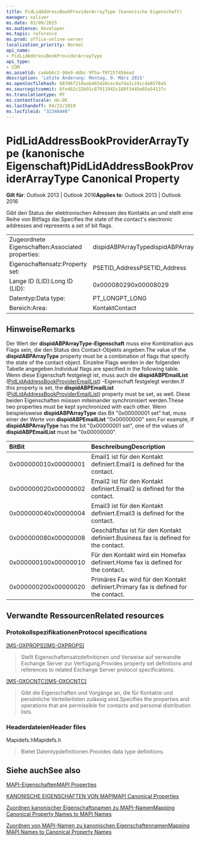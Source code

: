 ```yaml
---
title: PidLidAddressBookProviderArrayType (kanonische Eigenschaft)
manager: soliver
ms.date: 03/09/2015
ms.audience: Developer
ms.topic: reference
ms.prod: office-online-server
localization_priority: Normal
api_name:
- PidLidAddressBookProviderArrayType
api_type:
- COM
ms.assetid: ca4eb6c2-98e9-4dbc-9f5a-f0f257456ead
description: 'Letzte Änderung: Montag, 9. März 2015'
ms.openlocfilehash: 68396f210aab465da9cec4a74a3c24cc4e8578a5
ms.sourcegitcommit: 8fe462c32b91c87911942c188f3445e85a54137c
ms.translationtype: MT
ms.contentlocale: de-DE
ms.lasthandoff: 04/23/2019
ms.locfileid: "32348440"
---
```

# <a name="pidlidaddressbookproviderarraytype-canonical-property"></a><span data-ttu-id="d1e49-103">PidLidAddressBookProviderArrayType (kanonische Eigenschaft)</span><span class="sxs-lookup"><span data-stu-id="d1e49-103">PidLidAddressBookProviderArrayType Canonical Property</span></span>

  
  
<span data-ttu-id="d1e49-104">**Gilt für**: Outlook 2013 | Outlook 2016</span><span class="sxs-lookup"><span data-stu-id="d1e49-104">**Applies to**: Outlook 2013 | Outlook 2016</span></span> 
  
<span data-ttu-id="d1e49-105">Gibt den Status der elektronischen Adressen des Kontakts an und stellt eine Reihe von Bitflags dar.</span><span class="sxs-lookup"><span data-stu-id="d1e49-105">Specifies the state of the contact's electronic addresses and represents a set of bit flags.</span></span>
  
|||
|:-----|:-----|
|<span data-ttu-id="d1e49-106">Zugeordnete Eigenschaften:</span><span class="sxs-lookup"><span data-stu-id="d1e49-106">Associated properties:</span></span>  <br/> |<span data-ttu-id="d1e49-107">dispidABPArrayType</span><span class="sxs-lookup"><span data-stu-id="d1e49-107">dispidABPArrayType</span></span>  <br/> |
|<span data-ttu-id="d1e49-108">Eigenschaftensatz:</span><span class="sxs-lookup"><span data-stu-id="d1e49-108">Property set:</span></span>  <br/> |<span data-ttu-id="d1e49-109">PSETID_Address</span><span class="sxs-lookup"><span data-stu-id="d1e49-109">PSETID_Address</span></span>  <br/> |
|<span data-ttu-id="d1e49-110">Lange ID (LID):</span><span class="sxs-lookup"><span data-stu-id="d1e49-110">Long ID (LID):</span></span>  <br/> |<span data-ttu-id="d1e49-111">0x00008029</span><span class="sxs-lookup"><span data-stu-id="d1e49-111">0x00008029</span></span>  <br/> |
|<span data-ttu-id="d1e49-112">Datentyp:</span><span class="sxs-lookup"><span data-stu-id="d1e49-112">Data type:</span></span>  <br/> |<span data-ttu-id="d1e49-113">PT_LONG</span><span class="sxs-lookup"><span data-stu-id="d1e49-113">PT_LONG</span></span>  <br/> |
|<span data-ttu-id="d1e49-114">Bereich:</span><span class="sxs-lookup"><span data-stu-id="d1e49-114">Area:</span></span>  <br/> |<span data-ttu-id="d1e49-115">Kontakt</span><span class="sxs-lookup"><span data-stu-id="d1e49-115">Contact</span></span>  <br/> |
   
## <a name="remarks"></a><span data-ttu-id="d1e49-116">Hinweise</span><span class="sxs-lookup"><span data-stu-id="d1e49-116">Remarks</span></span>

<span data-ttu-id="d1e49-117">Der Wert der **dispidABPArrayType-Eigenschaft** muss eine Kombination aus Flags sein, die den Status des Contact-Objekts angeben.</span><span class="sxs-lookup"><span data-stu-id="d1e49-117">The value of the **dispidABPArrayType** property must be a combination of flags that specify the state of the contact object.</span></span> <span data-ttu-id="d1e49-118">Einzelne Flags werden in der folgenden Tabelle angegeben.</span><span class="sxs-lookup"><span data-stu-id="d1e49-118">Individual flags are specified in the following table.</span></span> <span data-ttu-id="d1e49-119">Wenn diese Eigenschaft festgelegt ist, muss auch die **dispidABPEmailList** ([PidLidAddressBookProviderEmailList](pidlidaddressbookprovideremaillist-canonical-property.md)) -Eigenschaft festgelegt werden.</span><span class="sxs-lookup"><span data-stu-id="d1e49-119">If this property is set, the **dispidABPEmailList** ([PidLidAddressBookProviderEmailList](pidlidaddressbookprovideremaillist-canonical-property.md)) property must be set, as well.</span></span> <span data-ttu-id="d1e49-120">Diese beiden Eigenschaften müssen miteinander synchronisiert werden.</span><span class="sxs-lookup"><span data-stu-id="d1e49-120">These two properties must be kept synchronized with each other.</span></span> <span data-ttu-id="d1e49-121">Wenn beispielsweise **dispidABPArrayType** das Bit "0x00000001 set" hat, muss einer der Werte von **dispidABPEmailList** "0x00000000" sein.</span><span class="sxs-lookup"><span data-stu-id="d1e49-121">For example, if **dispidABPArrayType** has the bit "0x00000001 set", one of the values of **dispidABPEmailList** must be "0x00000000".</span></span> 
  
|<span data-ttu-id="d1e49-122">**Bit**</span><span class="sxs-lookup"><span data-stu-id="d1e49-122">**Bit**</span></span>|<span data-ttu-id="d1e49-123">**Beschreibung**</span><span class="sxs-lookup"><span data-stu-id="d1e49-123">**Description**</span></span>|
|:-----|:-----|
|<span data-ttu-id="d1e49-124">0x00000001</span><span class="sxs-lookup"><span data-stu-id="d1e49-124">0x00000001</span></span>  <br/> |<span data-ttu-id="d1e49-125">Email1 ist für den Kontakt definiert.</span><span class="sxs-lookup"><span data-stu-id="d1e49-125">Email1 is defined for the contact.</span></span>  <br/> |
|<span data-ttu-id="d1e49-126">0x00000002</span><span class="sxs-lookup"><span data-stu-id="d1e49-126">0x00000002</span></span>  <br/> |<span data-ttu-id="d1e49-127">Email2 ist für den Kontakt definiert.</span><span class="sxs-lookup"><span data-stu-id="d1e49-127">Email2 is defined for the contact.</span></span>  <br/> |
|<span data-ttu-id="d1e49-128">0x00000004</span><span class="sxs-lookup"><span data-stu-id="d1e49-128">0x00000004</span></span>  <br/> |<span data-ttu-id="d1e49-129">Email3 ist für den Kontakt definiert.</span><span class="sxs-lookup"><span data-stu-id="d1e49-129">Email3 is defined for the contact.</span></span>  <br/> |
|<span data-ttu-id="d1e49-130">0x00000008</span><span class="sxs-lookup"><span data-stu-id="d1e49-130">0x00000008</span></span>  <br/> |<span data-ttu-id="d1e49-131">Geschäftsfax ist für den Kontakt definiert.</span><span class="sxs-lookup"><span data-stu-id="d1e49-131">Business fax is defined for the contact.</span></span>  <br/> |
|<span data-ttu-id="d1e49-132">0x00000010</span><span class="sxs-lookup"><span data-stu-id="d1e49-132">0x00000010</span></span>  <br/> |<span data-ttu-id="d1e49-133">Für den Kontakt wird ein Homefax definiert.</span><span class="sxs-lookup"><span data-stu-id="d1e49-133">Home fax is defined for the contact.</span></span>  <br/> |
|<span data-ttu-id="d1e49-134">0x00000020</span><span class="sxs-lookup"><span data-stu-id="d1e49-134">0x00000020</span></span>  <br/> |<span data-ttu-id="d1e49-135">Primäres Fax wird für den Kontakt definiert.</span><span class="sxs-lookup"><span data-stu-id="d1e49-135">Primary fax is defined for the contact.</span></span>  <br/> |
   
## <a name="related-resources"></a><span data-ttu-id="d1e49-136">Verwandte Ressourcen</span><span class="sxs-lookup"><span data-stu-id="d1e49-136">Related resources</span></span>

### <a name="protocol-specifications"></a><span data-ttu-id="d1e49-137">Protokollspezifikationen</span><span class="sxs-lookup"><span data-stu-id="d1e49-137">Protocol specifications</span></span>

<span data-ttu-id="d1e49-138">[[MS-OXPROPS]](https://msdn.microsoft.com/library/f6ab1613-aefe-447d-a49c-18217230b148%28Office.15%29.aspx)</span><span class="sxs-lookup"><span data-stu-id="d1e49-138">[[MS-OXPROPS]](https://msdn.microsoft.com/library/f6ab1613-aefe-447d-a49c-18217230b148%28Office.15%29.aspx)</span></span>
  
> <span data-ttu-id="d1e49-139">Stellt Eigenschaftensatzdefinitionen und Verweise auf verwandte Exchange Server zur Verfügung.</span><span class="sxs-lookup"><span data-stu-id="d1e49-139">Provides property set definitions and references to related Exchange Server protocol specifications.</span></span>
    
<span data-ttu-id="d1e49-140">[[MS-OXOCNTC]](https://msdn.microsoft.com/library/9b636532-9150-4836-9635-9c9b756c9ccf%28Office.15%29.aspx)</span><span class="sxs-lookup"><span data-stu-id="d1e49-140">[[MS-OXOCNTC]](https://msdn.microsoft.com/library/9b636532-9150-4836-9635-9c9b756c9ccf%28Office.15%29.aspx)</span></span>
  
> <span data-ttu-id="d1e49-141">Gibt die Eigenschaften und Vorgänge an, die für Kontakte und persönliche Verteilerlisten zulässig sind.</span><span class="sxs-lookup"><span data-stu-id="d1e49-141">Specifies the properties and operations that are permissible for contacts and personal distribution lists.</span></span>
    
### <a name="header-files"></a><span data-ttu-id="d1e49-142">Headerdateien</span><span class="sxs-lookup"><span data-stu-id="d1e49-142">Header files</span></span>

<span data-ttu-id="d1e49-143">Mapidefs.h</span><span class="sxs-lookup"><span data-stu-id="d1e49-143">Mapidefs.h</span></span>
  
> <span data-ttu-id="d1e49-144">Bietet Datentypdefinitionen.</span><span class="sxs-lookup"><span data-stu-id="d1e49-144">Provides data type definitions.</span></span>
    
## <a name="see-also"></a><span data-ttu-id="d1e49-145">Siehe auch</span><span class="sxs-lookup"><span data-stu-id="d1e49-145">See also</span></span>



[<span data-ttu-id="d1e49-146">MAPI-Eigenschaften</span><span class="sxs-lookup"><span data-stu-id="d1e49-146">MAPI Properties</span></span>](mapi-properties.md)
  
[<span data-ttu-id="d1e49-147">KANONISCHE EIGENSCHAFTEN VON MAPI</span><span class="sxs-lookup"><span data-stu-id="d1e49-147">MAPI Canonical Properties</span></span>](mapi-canonical-properties.md)
  
[<span data-ttu-id="d1e49-148">Zuordnen kanonischer Eigenschaftsnamen zu MAPI-Namen</span><span class="sxs-lookup"><span data-stu-id="d1e49-148">Mapping Canonical Property Names to MAPI Names</span></span>](mapping-canonical-property-names-to-mapi-names.md)
  
[<span data-ttu-id="d1e49-149">Zuordnen von MAPI-Namen zu kanonischen Eigenschaftennamen</span><span class="sxs-lookup"><span data-stu-id="d1e49-149">Mapping MAPI Names to Canonical Property Names</span></span>](mapping-mapi-names-to-canonical-property-names.md)

